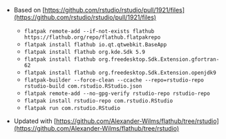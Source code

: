 * Based on [https://github.com/rstudio/rstudio/pull/1921/files](https://github.com/rstudio/rstudio/pull/1921/files)
	* `flatpak remote-add --if-not-exists flathub https://flathub.org/repo/flathub.flatpakrepo`
	* `flatpak install flathub io.qt.qtwebkit.BaseApp`
	* `flatpak install flathub org.kde.Sdk 5.9`
	* `flatpak install flathub org.freedesktop.Sdk.Extension.gfortran-62`
	* `flatpak install flathub org.freedesktop.Sdk.Extension.openjdk9`
	* `flatpak-builder --force-clean --ccache --repo=rstudio-repo rstudio-build com.rstudio.RStudio.json`
	* `flatpak remote-add --no-gpg-verify rstudio-repo rstudio-repo`
	* `flatpak install rstudio-repo com.rstudio.RStudio`
	* `flatpak run com.rstudio.RStudio`

* Updated with [https://github.com/Alexander-Wilms/flathub/tree/rstudio](https://github.com/Alexander-Wilms/flathub/tree/rstudio)
